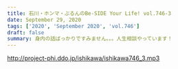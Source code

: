 ```yaml
---
title: 石川・ホンマ・ぶるんのBe-SIDE Your Life! vol.746-3
date: September 29, 2020
tags: ['2020', 'September 2020', 'vol.746']
draft: false
summary: 身内の話ばっかりですみません。。。人生相談やっています！
---
```


http://project-phi.ddo.jp/ishikawa/ishikawa746_3.mp3